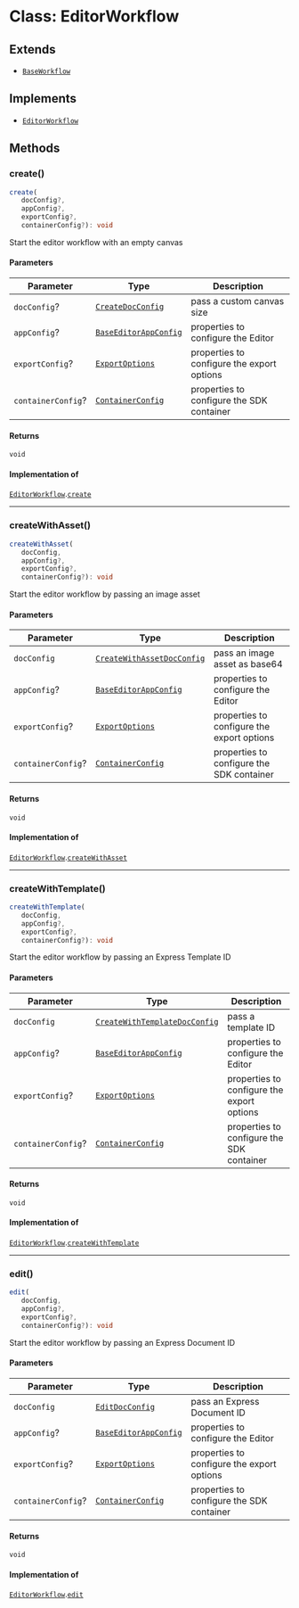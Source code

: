 # Class: EditorWorkflow

## Extends

- [`BaseWorkflow`](../../../BaseWorkflow/classes/BaseWorkflow.md)

## Implements

- [`EditorWorkflow`](../../EditorWorkflow.types/interfaces/EditorWorkflow.md)

## Methods

### create()

```ts
create(
   docConfig?, 
   appConfig?, 
   exportConfig?, 
   containerConfig?): void
```

Start the editor workflow with an empty canvas

#### Parameters

| Parameter | Type | Description |
| ------ | ------ | ------ |
| `docConfig`? | [`CreateDocConfig`](../../../../../../shared/src/types/editor/DocConfig.types/interfaces/CreateDocConfig.md) | pass a custom canvas size |
| `appConfig`? | [`BaseEditorAppConfig`](../../../../../../shared/src/types/editor/AppConfig.types/interfaces/BaseEditorAppConfig.md) | properties to configure the Editor |
| `exportConfig`? | [`ExportOptions`](../../../../../../shared/src/types/ExportConfig.types/type-aliases/ExportOptions.md) | properties to configure the export options |
| `containerConfig`? | [`ContainerConfig`](../../../../../../shared/src/types/ContainerConfig.types/type-aliases/ContainerConfig.md) | properties to configure the SDK container |

#### Returns

`void`

#### Implementation of

[`EditorWorkflow`](../../EditorWorkflow.types/interfaces/EditorWorkflow.md).[`create`](../../EditorWorkflow.types/interfaces/EditorWorkflow.md#create)

***

### createWithAsset()

```ts
createWithAsset(
   docConfig, 
   appConfig?, 
   exportConfig?, 
   containerConfig?): void
```

Start the editor workflow by passing an image asset

#### Parameters

| Parameter | Type | Description |
| ------ | ------ | ------ |
| `docConfig` | [`CreateWithAssetDocConfig`](../../../../../../shared/src/types/editor/DocConfig.types/interfaces/CreateWithAssetDocConfig.md) | pass an image asset as base64 |
| `appConfig`? | [`BaseEditorAppConfig`](../../../../../../shared/src/types/editor/AppConfig.types/interfaces/BaseEditorAppConfig.md) | properties to configure the Editor |
| `exportConfig`? | [`ExportOptions`](../../../../../../shared/src/types/ExportConfig.types/type-aliases/ExportOptions.md) | properties to configure the export options |
| `containerConfig`? | [`ContainerConfig`](../../../../../../shared/src/types/ContainerConfig.types/type-aliases/ContainerConfig.md) | properties to configure the SDK container |

#### Returns

`void`

#### Implementation of

[`EditorWorkflow`](../../EditorWorkflow.types/interfaces/EditorWorkflow.md).[`createWithAsset`](../../EditorWorkflow.types/interfaces/EditorWorkflow.md#createwithasset)

***

### createWithTemplate()

```ts
createWithTemplate(
   docConfig, 
   appConfig?, 
   exportConfig?, 
   containerConfig?): void
```

Start the editor workflow by passing an Express Template ID

#### Parameters

| Parameter | Type | Description |
| ------ | ------ | ------ |
| `docConfig` | [`CreateWithTemplateDocConfig`](../../../../../../shared/src/types/editor/DocConfig.types/interfaces/CreateWithTemplateDocConfig.md) | pass a template ID |
| `appConfig`? | [`BaseEditorAppConfig`](../../../../../../shared/src/types/editor/AppConfig.types/interfaces/BaseEditorAppConfig.md) | properties to configure the Editor |
| `exportConfig`? | [`ExportOptions`](../../../../../../shared/src/types/ExportConfig.types/type-aliases/ExportOptions.md) | properties to configure the export options |
| `containerConfig`? | [`ContainerConfig`](../../../../../../shared/src/types/ContainerConfig.types/type-aliases/ContainerConfig.md) | properties to configure the SDK container |

#### Returns

`void`

#### Implementation of

[`EditorWorkflow`](../../EditorWorkflow.types/interfaces/EditorWorkflow.md).[`createWithTemplate`](../../EditorWorkflow.types/interfaces/EditorWorkflow.md#createwithtemplate)

***

### edit()

```ts
edit(
   docConfig, 
   appConfig?, 
   exportConfig?, 
   containerConfig?): void
```

Start the editor workflow by passing an Express Document ID

#### Parameters

| Parameter | Type | Description |
| ------ | ------ | ------ |
| `docConfig` | [`EditDocConfig`](../../../../../../shared/src/types/editor/DocConfig.types/interfaces/EditDocConfig.md) | pass an Express Document ID |
| `appConfig`? | [`BaseEditorAppConfig`](../../../../../../shared/src/types/editor/AppConfig.types/interfaces/BaseEditorAppConfig.md) | properties to configure the Editor |
| `exportConfig`? | [`ExportOptions`](../../../../../../shared/src/types/ExportConfig.types/type-aliases/ExportOptions.md) | properties to configure the export options |
| `containerConfig`? | [`ContainerConfig`](../../../../../../shared/src/types/ContainerConfig.types/type-aliases/ContainerConfig.md) | properties to configure the SDK container |

#### Returns

`void`

#### Implementation of

[`EditorWorkflow`](../../EditorWorkflow.types/interfaces/EditorWorkflow.md).[`edit`](../../EditorWorkflow.types/interfaces/EditorWorkflow.md#edit)
